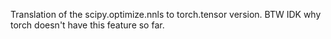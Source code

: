 Translation of the scipy.optimize.nnls to torch.tensor version.
BTW IDK why torch doesn't have this feature so far.
